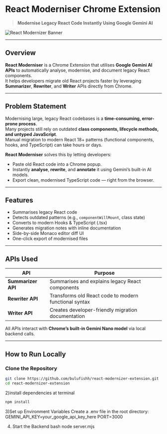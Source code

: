 # React Moderniser Chrome Extension

> **Modernise Legacy React Code Instantly Using Google Gemini AI**

![React Modernizer Banner](https://via.placeholder.com/900x300?text=React+Modernizer+by+Ying+Qian)

---

## Overview

**React Moderniser** is a Chrome Extension that utilises **Google Gemini AI APIs** to automatically analyse, modernise, and document legacy React components.  
It helps developers migrate old React projects faster by leveraging **Summarizer**, **Rewriter**, and **Writer** APIs directly from Chrome.

---

## Problem Statement

Modernising large, legacy React codebases is a **time-consuming, error-prone process**.  
Many projects still rely on outdated **class components, lifecycle methods, and untyped JavaScript**.  
Manual migration to modern React 18+ patterns (functional components, hooks, and TypeScript) can take hours or days.

**React Moderniser** solves this by letting developers:
- Paste old React code into a Chrome popup.
- Instantly **analyse**, **rewrite**, and **annotate** it using Gemini’s built-in AI models.
- Export clean, modernised TypeScript code — right from the browser.

---

## Features

- Summarises legacy React code  
- Detects outdated patterns (e.g., `componentWillMount`, class state)  
- Converts to modern Hooks & TypeScript (.tsx)  
- Generates migration notes with inline documentation  
- Side-by-side Monaco editor diff UI  
- One-click export of modernised files  

---

## APIs Used

| API | Purpose |
|-----|----------|
| **Summarizer API** | Summarises and explains legacy React components |
| **Rewriter API** | Transforms old React code to modern functional syntax |
| **Writer API** | Creates developer-friendly migration documentation |

All APIs interact with **Chrome’s built-in Gemini Nano model** via local backend calls.

---

## How to Run Locally

### Clone the Repository
```bash
git clone https://github.com/bulufishh/react-modernizer-extension.git
cd react-modernizer-extension
```

2)install dependencies at terminal
```bash
npm install
```

3)Set up Environment Variables
Create a .env file in the root directory:
GEMINI_API_KEY=your_google_api_key_here
PORT=3000

4) Start the Backend
bash node server.mjs
